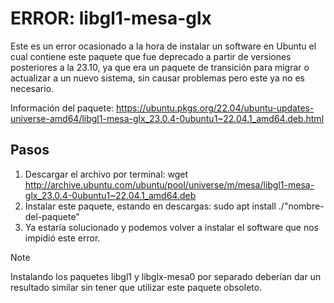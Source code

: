 # ERROR: libgl1-mesa-glx

Este es un error ocasionado a la hora de instalar un software en Ubuntu el cual contiene este paquete que fue deprecado a partir de versiones posteriores a la 23.10, ya que era un paquete de transición para migrar o actualizar a un nuevo sistema, sin causar problemas pero este ya no es necesario.

Información del paquete: https://ubuntu.pkgs.org/22.04/ubuntu-updates-universe-amd64/libgl1-mesa-glx_23.0.4-0ubuntu1~22.04.1_amd64.deb.html

## Pasos

1. Descargar el archivo por terminal: wget http://archive.ubuntu.com/ubuntu/pool/universe/m/mesa/libgl1-mesa-glx_23.0.4-0ubuntu1~22.04.1_amd64.deb
2. Instalar este paquete, estando en descargas: sudo apt install ./"nombre-del-paquete"
3. Ya estaría solucionado y podemos volver a instalar el software que nos impidió este error.

>[!NOTE]
> Instalando los paquetes libgl1 y libglx-mesa0 por separado deberían dar un resultado similar sin tener que utilizar este paquete obsoleto.
